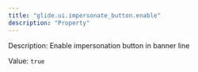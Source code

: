 ```yaml
---
title: "glide.ui.impersonate_button.enable"
description: "Property"
---
```


Description: Enable impersonation button in banner line

Value: `true`